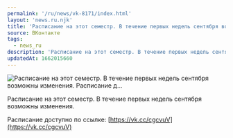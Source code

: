 ```yaml
---
permalink: '/ru/news/vk-8171/index.html'
layout: 'news.ru.njk'
title: 'Расписание на этот семестр. В течение первых недель сентября возможны изменения.   Расписание д…'
source: ВКонтакте
tags:
  - news_ru
description: 'Расписание на этот семестр. В течение первых недель сентября возможны изменения.   Расписание д…'
updatedAt: 1662015660
---
```

![Расписание на этот семестр. В течение первых недель сентября возможны изменения.   Расписание д…](https://sun9-27.userapi.com/impg/ZYfA0Af39zw4sQdN7sMfQqQkUEpK-Y0_GHjZVA/te9RoCNLisE.jpg?size=510x387&quality=95&sign=56aeaa20fd77519b6848b3cb9fa074f1&c_uniq_tag=VwIun40QD7UaXHtdOjJ8yXOgANu6z8jAuICc-5Ec8HU&type=album)

Расписание на этот семестр. В течение первых недель сентября возможны изменения.

Расписание доступно по ссылке: [https://vk.cc/cgcvuV](https://vk.cc/cgcvuV)

